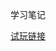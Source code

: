 学习笔记

[试玩链接](https://yangtoude.github.io/front-end/%E9%BB%91%E7%99%BD%E6%A3%8B%E9%A1%B9%E7%9B%AE/id_1908040/object-oriented.html)